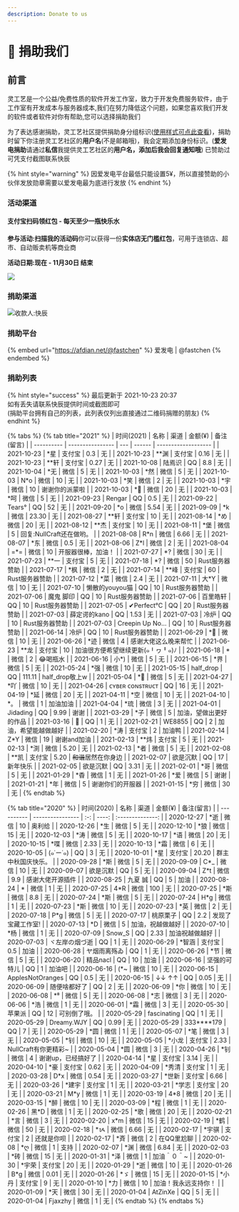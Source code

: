 ```yaml
---
description: Donate to us
---
```


# 📝 捐助我们

## 前言

灵工艺是一个公益/免费性质的软件开发工作室，致力于开发免费服务软件，由于工作室有开发成本与服务器成本,我们在努力降低这个问题，如果您喜欢我们开发的软件或者软件对你有帮助,您可以选择捐助我们

为了表达感谢捐助，灵工艺社区提供捐助身分组标识([使用样式可点此查看](https://nullcraft.org/u/nullcraft))，捐助时留下你注册灵工艺社区的**用户名**(不是邮箱哦)，我会定期添加身份标识。(**爱发电捐助**请通过**私信**我提供灵工艺社区的**用户名，添加后我会回复通知哦**) 已赞助过可凭支付截图联系快辰

{% hint style="warning" %}
因爱发电平台最低只能设置5¥，所以直接赞助的小伙伴发放勋章需要以爱发电最为底进行发放
{% endhint %}

### 活动渠道

#### 支付宝扫码领红包 - 每天至少一瓶快乐水

**参与活动:扫描我的活动码**你可以获得一份**实体店无门槛红包**，可用于连锁店、超市、自动贩卖机等商业商

**活动日期:现在 - 11月30日 结束**

![](<.gitbook/assets/AliPay\_Activity (1).png>)

### 捐助渠道

![收款人:快辰](.gitbook/assets/pay\_all.png)

### 捐助平台

{% embed url="https://afdian.net/@fastchen" %}
爱发电 | @fastchen
{% endembed %}

### 捐助列表

{% hint style="success" %}
最后更新于 2021-10-23 20:37\
如有丢失请联系快辰提供时间或截图即可\
(捐助平台拥有自己的列表，此列表仅列出直接通过二维码捐赠的朋友)
{% endhint %}

{% tabs %}
{% tab title="2021" %}
| 时间(2021)   | 名称               | 渠道  | 金额(¥)  | 备注(留言)              |
| ---------- | ---------------- | --- | ------ | ------------------- |
| 2021-10-23 | \*星              | 支付宝 | 0.3    | 无                   |
| 2021-10-23 | \*\*渊            | 支付宝 | 0.16   | 无                   |
| 2021-10-23 | \*\*轩            | 支付宝 | 0.27   | 无                   |
| 2021-10-08 | 陆焉识              | QQ  | 8.8    | 无                   |
| 2021-10-04 | \*无              | 微信  | 5      | 无                   |
| 2021-10-03 | \*然              | 微信  | 5      | 无                   |
| 2021-10-03 | N\*o             | 微信  | 10     | 无                   |
| 2021-10-03 | \*笑              | 微信  | 2      | 无                   |
| 2021-10-03 | \*宇              | 微信  | 10     | 谢谢你的派蒙啦             |
| 2021-10-03 | \*🍃             | 微信  | 20     | 无                   |
| 2021-10-03 | \*呵              | 微信  | 5      | 无                   |
| 2021-09-23 | Rengar           | QQ  | 0.5    | 无                   |
| 2021-09-22 | Tears°           | QQ  | 52     | 无                   |
| 2021-09-20 | \*o              | 微信  | 5.54   | 无                   |
| 2021-09-09 | \*k              | 微信  | 23.30  | 无                   |
| 2021-08-27 | \*\*轩            | 支付宝 | 10     | 无                   |
| 2021-08-14 | \*め              | 微信  | 20     | 无                   |
| 2021-08-12 | \*\*杰            | 支付宝 | 10     | 无                   |
| 2021-08-11 | \*堡              | 微信  | 5      | 回复:NullCraft还在做哟。   |
| 2021-08-08 | R\*n             | 微信  | 6.66   | 无                   |
| 2021-08-07 | \*东              | 微信  | 0.5    | 无                   |
| 2021-08-06 | Z\*l             | 微信  | 2      | 无                   |
| 2021-08-04 | =\*=             | 微信  | 10     | 开服器很棒，加油！           |
| 2021-07-27 | \*?              | 微信  | 30     | 无                   |
| 2021-07-23 | \*\*一            | 支付宝 | 5      | 无                   |
| 2021-07-18 | \*?              | 微信  | 50     | Rust服务器赞助           |
| 2021-07-17 | \*枫              | 微信  | 2      | 无                   |
| 2021-07-14 | \*\*峰            | 支付宝 | 60     | Rust服务器赞助           |
| 2021-07-12 | \*菜              | 微信  | 2.4    | 无                   |
| 2021-07-11 | 大\*Y             | 微信  | 10     | 无                   |
| 2021-07-10 | 懒散的youyou猫       | QQ  | 10     | Rust服务器赞助           |
| 2021-07-06 | 魔鬼 脚印            | QQ  | 10     | Rust服务器赞助           |
| 2021-07-06 | 百里皓轩             | QQ  | 10     | Rust服务器赞助           |
| 2021-07-05 | ✔Perfect°C       | QQ  | 20     | Rust服务器赞助           |
| 2021-07-03 | 薛定谔的kano         | QQ  | 1.53   | 无                   |
| 2021-07-03 | 冷炉               | QQ  | 10     | Rust服务器赞助           |
| 2021-07-03 | Creepin Up No... | QQ  | 10     | Rust服务器赞助           |
| 2021-06-14 | 冷炉               | QQ  | 10     | Rust服务器赞助           |
| 2021-06-29 | \*🌟             | 微信  | 10     | 无                   |
| 2021-06-26 | \*迹              | 微信  | 4      | 感谢大佬这么晚来帮忙          |
| 2021-06-23 | \*\*龙            | 支付宝 | 10     | 加油很方便希望继续更新(๑╹ヮ╹๑)ﾉ |
| 2021-06-18 | \*               | 微信  | 2      | 😂喝瓶水               |
| 2021-06-16 | 小\*)             | 微信  | 5      | 无                   |
| 2021-06-15 | \*界              | 微信  | 5      | 无                   |
| 2021-05-24 | \*强              | 微信  | 10     | 无                   |
| 2021-05-15 | half\_drop       | QQ  | 111.11 | half\_drop敬上w       |
| 2021-05-04 | \*🤡             | 微信  | 5      | 无                   |
| 2021-04-27 | \*吖              | 微信  | 10     | 无                   |
| 2021-04-26 | ᴄʏʙᴇʀ ᴄᴏɴsᴛʀᴜᴄᴛ  | QQ  | 16     | 无                   |
| 2021-04-19 | \*延              | 微信  | 20     | 无                   |
| 2021-04-11 | \*空              | 微信  | 10     | 无                   |
| 2021-04-10 | \*。              | 微信  | 1      | 加油加油                |
| 2021-04-04 | \*琉              | 微信  | 3      | 无                   |
| 2021-04-01 | Jidading         | QQ  | 9.99   | 谢谢                  |
| 2021-03-29 | \*子              | 微信  | 5      | 加油，望做出更好的作品         |
| 2021-03-16 | 🍜               | QQ  | 1      | 无                   |
| 2021-02-21 | WE8855           | QQ  | 2      | 加油，希望能越做越好          |
| 2021-02-20 | \*涛              | 支付宝 | 2      | 加油鸭                 |
| 2021-02-14 | Z\*Y             | 微信  | 19     | 谢谢and加油             |
| 2021-02-13 | \*\*炜            | 支付宝 | 5      | 无                   |
| 2021-02-13 | \*渕              | 微信  | 5.20   | 无                   |
| 2021-02-13 | \*者              | 微信  | 5      | 无                   |
| 2021-02-08 | \*\*凯            | 支付宝 | 5.20   | ~~和谐~~居然在你身边        |
| 2021-02-07 | 欲是沉默             | QQ  | 17     | 新年快乐                |
| 2021-02-05 | 欲是沉默             | QQ  | 3.31   | 无                   |
| 2021-02-01 | \*哥              | 微信  | 5      | 无                   |
| 2021-01-29 | \*稥              | 微信  | 1      | 无                   |
| 2021-01-26 | \*爱              | 微信  | 5      | 谢谢                  |
| 2021-01-21 | \*年              | 微信  | 5      | 谢谢你们的开服器            |
| 2021-01-15 | \*穷              | 微信  | 30     | 无                   |
{% endtab %}

{% tab title="2020" %}
| 时间(2020)   | 名称               |  渠道 | 金额(¥) |      备注(留言)      |
| ---------- | ---------------- | :-: | ----: | :--------------: |
| 2020-12-27 | \*逝              |  微信 |    10 |        奥利给       |
| 2020-12-26 | \*生              |  微信 |     5 |         无        |
| 2020-12-10 | \*狼              |  微信 |    15 |         无        |
| 2020-12-03 | \*涛              |  微信 |     5 |         无        |
| 2020-10-17 | \*语              |  微信 |    20 |         无        |
| 2020-10-15 | \*喋              |  微信 |  2.33 |         无        |
| 2020-10-13 | \*霜              |  微信 |     6 |         无        |
| 2020-10-05 | (๑˙ー˙๑)          |  QQ |     3 |         无        |
| 2020-10-01 | \*星              | 支付宝 | 20.20 |     群主中秋国庆快乐。    |
| 2020-09-28 | \*斯              |  微信 |     5 |         无        |
| 2020-09-09 | C\*\_            |  微信 |    10 |         无        |
| 2020-09-07 | 欲是沉默             |  QQ |     5 |         无        |
| 2020-09-04 | Z\*t             |  微信 |   9.9 |     感谢大佬开源插件     |
| 2020-08-25 | 九夏 誠             |  QQ |     5 |        加油        |
| 2020-08-24 | \*               |  微信 |     1 |         无        |
| 2020-07-25 | 4\*R             |  微信 |   100 |         无        |
| 2020-07-25 | \*斯              |  微信 |   8.8 |         无        |
| 2020-07-24 | \*斯              |  微信 |     5 |         无        |
| 2020-07-24 | H\*g             |  微信 |     1 |         无        |
| 2020-07-23 | \*斯              |  微信 |    10 |         无        |
| 2020-07-23 | \*英              |  微信 |     2 |         无        |
| 2020-07-18 | P\*g             |  微信 |     5 |         无        |
| 2020-07-17 | 桃原栗子             |  QQ |   2.2 |     发现了宝藏工作室!    |
| 2020-07-13 | \*D              |  微信 |     5 |     加油，祝越做越好     |
| 2020-07-10 | \*杨              |  微信 |     1 |         无        |
| 2020-07-09 | Snow\_S          |  QQ |  2.33 |      加油祝越做越好     |
| 2020-07-03 | ヾ左岸の烟づ逝          |  QQ |     1 |         无        |
| 2020-06-29 | \*智涵             | 支付宝 |   0.5 |        加油        |
| 2020-06-28 | ヤ烟雨离殇ゐ           |  QQ |     1 |         无        |
| 2020-06-26 | \*节              |  微信 |     5 |         无        |
| 2020-06-20 | 精品nacl           |  QQ |    10 |        加油        |
| 2020-06-16 | 坚强的可特儿           |  QQ |     1 |        加油吧       |
| 2020-06-16 | (\*\~            |  微信 |    10 |         无        |
| 2020-06-15 | ApplesNotOranges |  QQ |   0.5 |         无        |
| 2020-06-15 | ↓↓ ↑↑            |  QQ |  0.05 |         无        |
| 2020-06-09 | 随便啥都好了           |  QQ |     2 |         无        |
| 2020-06-09 | \*你              |  微信 |    10 |         无        |
| 2020-06-08 | \*⁸              |  微信 |     5 |         无        |
| 2020-06-08 | \*志              |  微信 |     3 |         无        |
| 2020-06-06 | \*浩              |  微信 |     1 |         无        |
| 2020-06-01 | \*霜              |  微信 |     3 |         无        |
| 2020-05-30 | 苹果派              |  QQ |    12 |      可别倒了哦。      |
| 2020-05-29 | fascinating      |  QQ |     1 |         无        |
| 2020-05-29 | Dreamy.WJY       |  QQ |  0.99 |         无        |
| 2020-05-29 | 333\*\*\*\*179   |  QQ |     7 |         无        |
| 2020-05-29 | \*圆              |  微信 |     1 |         无        |
| 2020-05-07 | \*笔              |  微信 |     3 |         无        |
| 2020-05-05 | \*钊              |  微信 |    10 |         无        |
| 2020-05-05 | \*小龙             | 支付宝 |  2.33 | NullCraft有你更精彩\~ |
| 2020-05-04 | \*圆              |  微信 |     3 |         无        |
| 2020-04-26 | \*钊              |  微信 |     4 |    谢谢up，已经搞好了    |
| 2020-04-14 | \*星              | 支付宝 |  3.14 |         无        |
| 2020-04-10 | \*豪              | 支付宝 |  0.62 |         无        |
| 2020-04-09 | \*秀清             | 支付宝 |     1 |         无        |
| 2020-03-28 | D\*x             |  微信 |  0.54 |         无        |
| 2020-03-27 | \*世新             | 支付宝 |  6.66 |         无        |
| 2020-03-26 | \*建宇             | 支付宝 |     1 |         无        |
| 2020-03-21 | \*学志             | 支付宝 |    20 |         无        |
| 2020-03-21 | M\*y             |  微信 |     1 |         无        |
| 2020-03-19 | 4\*8             |  微信 |    20 |         无        |
| 2020-03-15 | \*醉              |  微信 |    10 |         无        |
| 2020-03-09 | \*程              |  微信 |     1 |         无        |
| 2020-02-26 | 黑\*D             |  微信 |     1 |         无        |
| 2020-02-25 | \*歌              |  微信 |    20 |         无        |
| 2020-02-21 | \*言              |  微信 |     3 |         无        |
| 2020-02-20 | x\*m             |  微信 |    15 |         无        |
| 2020-02-19 | \*鹤              |  微信 |    50 |         无        |
| 2020-02-18 | \*ᝰ              |  微信 |  6.66 |         无        |
| 2020-02-17 | \*宇骐             | 支付宝 |     2 |       还就是你呗      |
| 2020-02-17 | \*斉              |  微信 |     2 |      在QQ里尬聊      |
| 2020-02-08 | \*ღ              |  微信 |     1 |        支持        |
| 2020-02-07 | \*渊              |  微信 |  6.84 |         无        |
| 2020-02-03 | \*砖              |  微信 |    15 |         无        |
| 2020-01-31 | \*泽              |  微信 |     1 |      加油＾０＾\~     |
| 2020-01-30 | \*宇荣             | 支付宝 |    20 |         无        |
| 2020-01-29 | \*逝              |  微信 |    10 |         无        |
| 2020-01-26 | B\*g             |  微信 |  0.01 |         无        |
| 2020-01-26 | \*ゞ              |  微信 |    15 |         无        |
| 2020-01-15 | \*小丹             | 支付宝 |     9 |         无        |
| 2020-01-10 | \*力              |  微信 |    10 |    加油！我永远支持你！    |
| 2020-01-09 | \*天              |  微信 |    30 |         无        |
| 2020-01-04 | AtZinXe          |  QQ |     5 |         无        |
| 2020-01-04 | Fjaxzhy          |  微信 |     1 |         无        |
{% endtab %}
{% endtabs %}

